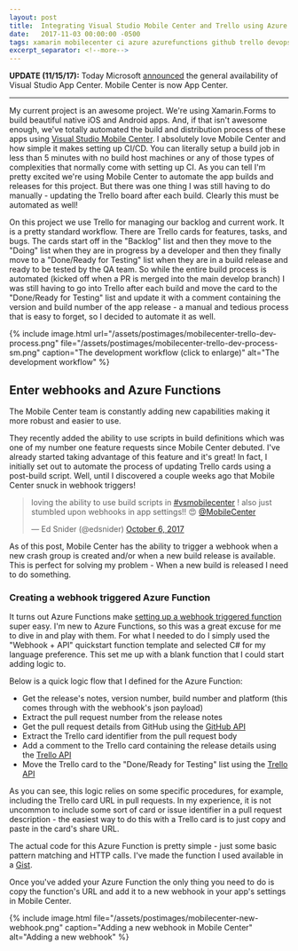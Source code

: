 ```yaml
---
layout: post
title:  Integrating Visual Studio Mobile Center and Trello using Azure Functions
date:   2017-11-03 00:00:00 -0500
tags: xamarin mobilecenter ci azure azurefunctions github trello devops appcenter vsappcenter
excerpt_separator: <!--more-->
---
```


**UPDATE (11/15/17):** Today Microsoft [announced](https://blogs.msdn.microsoft.com/vsappcenter/introducing-visual-studio-app-center/) the general availability of Visual Studio App Center. Mobile Center is now App Center.
- - -

My current project is an awesome project. We're using Xamarin.Forms to build beautiful native iOS and Android apps. And, if that isn't awesome enough, we've totally automated the build and distribution process of these apps using [Visual Studio Mobile Center](https://www.visualstudio.com/app-center/). I absolutely love Mobile Center and how simple it makes setting up CI/CD. You can literally setup a build job in less than 5 minutes with no build host machines or any of those types of complexities that normally come with setting up CI. As you can tell I'm pretty excited we're using Mobile Center to automate the app builds and releases for this project. But there was one thing I was still having to do manually - updating the Trello board after each build. Clearly this must be automated as well!

<!--more-->

On this project we use Trello for managing our backlog and current work. It is a pretty standard workflow. There are Trello cards for features, tasks, and bugs. The cards start off in the "Backlog" list and then they move to the "Doing" list when they are in progress by a developer and then they finally move to a "Done/Ready for Testing" list when they are in a build release and ready to be tested by the QA team. So while the entire build process is automated (kicked off when a PR is merged into the main develop branch) I was still having to go into Trello after each build and move the card to the "Done/Ready for Testing" list and update it with a comment containing the version and build number of the app release - a manual and tedious process that is easy to forget, so I decided to automate it as well.

{% include image.html url="/assets/postimages/mobilecenter-trello-dev-process.png"  file="/assets/postimages/mobilecenter-trello-dev-process-sm.png" caption="The development workflow (click to enlarge)" alt="The development workflow" %}

## Enter webhooks and Azure Functions

The Mobile Center team is constantly adding new capabilities making it more robust and easier to use.  

They recently added the ability to use scripts in build definitions which was one of my number one feature requests since Mobile Center debuted. I've already started taking advantage of this feature and it's great! In fact, I initially set out to automate the process of updating Trello cards using a post-build script. Well, until I discovered a couple weeks ago that Mobile Center snuck in webhook triggers!

<blockquote class="twitter-tweet" data-lang="en"><p lang="en" dir="ltr">loving the ability to use build scripts in <a href="https://twitter.com/hashtag/vsmobilecenter?src=hash&amp;ref_src=twsrc%5Etfw">#vsmobilecenter</a> ! also just stumbled upon webhooks in app settings!! 😍 <a href="https://twitter.com/MobileCenter?ref_src=twsrc%5Etfw">@MobileCenter</a></p>&mdash; Ed Snider (@edsnider) <a href="https://twitter.com/edsnider/status/916336334607970305?ref_src=twsrc%5Etfw">October 6, 2017</a></blockquote> <script async src="//platform.twitter.com/widgets.js" charset="utf-8"></script>

As of this post, Mobile Center has the ability to trigger a webhook when a new crash group is created and/or when a new build release is available. This is perfect for solving my problem - When a new build is released I need to do something.

### Creating a webhook triggered Azure Function

It turns out Azure Functions make [setting up a webhook triggered function](https://docs.microsoft.com/en-us/azure/azure-functions/functions-create-generic-webhook-triggered-function#create-function) super easy. I'm new to Azure Functions, so this was a great excuse for me to dive in and play with them. For what I needed to do I simply used the "Webhook + API" quickstart function template and selected C# for my language preference. This set me up with a blank function that I could start adding logic to.

Below is a quick logic flow that I defined for the Azure Function:
- Get the release's notes, version number, build number and platform (this comes through with the webhook's json payload)
- Extract the pull request number from the release notes
- Get the pull request details from GitHub using the [GitHub API](https://developer.github.com/v3/pulls/#get-a-single-pull-request)
- Extract the Trello card identifier from the pull request body
- Add a comment to the Trello card containing the release details using the [Trello API](https://developers.trello.com/v1.0/reference#cardsidactionscomments)
- Move the Trello card to the "Done/Ready for Testing" list using the [Trello API](https://developers.trello.com/v1.0/reference#cardsid-1)

As you can see, this logic relies on some specific procedures, for example, including the Trello card URL in pull requests. In my experience, it is not uncommon to include some sort of card or issue identifier in a pull request description - the easiest way to do this with a Trello card is to just copy and paste in the card's share URL.

The actual code for this Azure Function is pretty simple - just some basic pattern matching and HTTP calls. I've made the function I used available in a [Gist](https://gist.github.com/edsnider/26e95a57acb9a913589cf048278d9830).

Once you've added your Azure Function the only thing you need to do is copy the function's URL and add it to a new webhook in your app's settings in Mobile Center.

{% include image.html file="/assets/postimages/mobilecenter-new-webhook.png" caption="Adding a new webhook in Mobile Center" alt="Adding a new webhook" %}